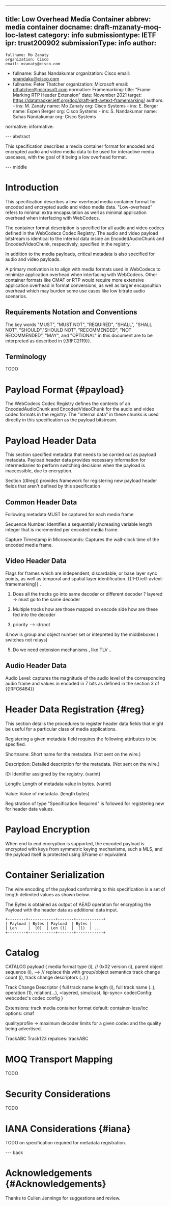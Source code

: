 ---
title: Low Overhead Media Container
abbrev: media container
docname: draft-mzanaty-moq-loc-latest
category: info
submissiontype: IETF
ipr: trust200902
submissionType: info
author:
-
    fullname: Mo Zanaty
    organization: Cisco
    email: mzanaty@cisco.com
-
    fullname: Suhas Nandakumar
    organization: Cisco
    email: snandaku@cisco.com
-
    fullname: Peter Thatcher
    organization: Microsoft
    email: pthatcher@microsoft.com
normative:
  Framemarking:
    title: "Frame Marking RTP Header Extension"
    date: November 2021
    target: https://datatracker.ietf.org/doc/draft-ietf-avtext-framemarking/
    authors:
      -
        ins: M. Zanaty
        name: Mo Zanaty
        org: Cisco Systems
      -
        ins: E. Berger
        name: Espen Berger
        org: Cisco Systems
      -
        ins: S. Nandakumar
        name: Suhas Nandakumar
        org: Cisco Systems

normative:
informative:


--- abstract

This specification describes a media container format for
encoded and encrypted audio and video media data to be used
for interactive media usecases, with the goal of it being
a low overhead format.

--- middle

# Introduction

This specification describes a low-overhead media container format for
encoded and encrypted audio and video media data. "Low-overhead" refers to minimal extra encapsulation as well as minimal application overhead when interfacing with WebCodecs.

The container format description is specified for all audio and video codecs defined in the WebCodecs Codec Registry. The audio and video payload bitstream is identical to the internal data inside an EncodedAudioChunk and EncodedVideoChunk, respectively, specified in the registry.

In addition to the media payloads, critical metadata is also specified for audio and video payloads.

A primary motivation is to align with media formats used in WebCodecs to minimize application overhead when interfacing with WebCodecs. Other container formats like CMAF or RTP would require more extensive application overhead in format conversions, as well as larger encapsultion overhead which may burden some use cases like low bitrate audio scenarios.

## Requirements Notation and Conventions

The key words "MUST", "MUST NOT", "REQUIRED", "SHALL", "SHALL NOT", "SHOULD","SHOULD NOT", "RECOMMENDED", "NOT RECOMMENDED", "MAY", and "OPTIONAL" in this document are to be interpreted as described in {{!RFC2119}}.

## Terminology

TODO

# Payload Format {#payload}

The WebCodecs Codec Registry defines the contents of an EncodedAudioChunk and EncodedVideoChunk for the audio and video codec formats in the registry. The "internal data" in these chunks is used directly in this specification as the payload bitstream.


# Payload Header Data

This section specified metadata that needs to be carried out as payload metadata. Payload header data provides necessary information for intermediaries to perform switching decisions when the payload is inaccessible, due to encryption.

Section ((#reg)) provides framework for registering  new payload header fields that aren't defined by this specification

## Common Header Data

Following metadata MUST be captured for each media frame

Sequence Number: Identifies a sequentially increasing variable length integer that is incremented per encoded media frame.

Capture Timestamp in Microseconds: Captures the wall-clock time of the encoded media frame.

## Video Header Data

Flags for frames which are independent, discardable, or base layer sync
points, as well as temporal and spatial layer
identification. {{!I-D.ietf-avtext-framemarking}} .

1. Does all the tracks go into same decoder or different decoder ?
   layered -> must go to the same decoder

2. Multiple tracks
    how are those mapped on encode side 
    how are these fed into the decoder

3. priority --> idr/not

4.how is group and object number set or intepreted by the middleboxes ( switches not relays)

5. Do we need extension mechanisms , like TLV ..

## Audio Header Data

Audio Level: captures the magnitude of the audio level of the corresponding audio frame and values in encoded in 7 bits as defined in the section 3 of {{!RFC6464}}

# Header Data Registration {#reg}

This section details the procedures to register header data fields that might be useful for a particular class of media applications.

Registering a given metadata field requires the following attributes to be specified.

Shortname: Short name for the metadata. (Not sent on the wire.)

Description: Detailed description for the metadata. (Not sent on the wire.)

ID: Identifier assigned by the registry. (varint)

Length: Length of metadata value in bytes. (varint)

Value: Value of metadata. (length bytes)

Registration of type "Specification Required" is followed for registering
new for header data values.

# Payload Encryption

When end to end encryption is supported, the encoded payload is encrypted
with keys from symmetric keying mechanisms, such a MLS, and the payload itself is protected using SFrame or equivalent.

# Container Serialization

The wire encoding of the payload conforming to this specification is
a set of length delimited values as shown below.

The Bytes is obtained as output of AEAD operation for encrypting the Payload
with the header data as additional data input.

~~~
+--------+------------+-------+------------+
| Payload | Bytes | Payload  | Bytes |
| Len     |  (0)  | Len (1)  |  (1)  | ...
+--------+------------+-------+------------+
~~~


# Catalog 

CATALOG payload {
  media format type (i), // 0x02
  version (i),
  parent object sequence (i), --> // replace this with group/object semantics
  track change count (i),
  track change descriptors (..)
}

Track Change Descriptor {
  full track name length (i),
  full track name (..),
  operation (1),
  relation(...), <layered, simulcast, lip-sync>
  codecConfig: webcodec's codec config
}

Extensions:
    track media container format
        default: container-less/loc
        options: cmaf

qualityprofile -> maximum decoder limits for a given codec and the quality being advertised.

TrackABC
Track123
    repalces: trackABC

# MOQ Transport Mapping

TODO

# Security Considerations

TODO

# IANA Considerations {#iana}

TODO on specification required for metadata registration.

--- back

# Acknowledgements {#Acknowledgements}

Thanks to Cullen Jennings for suggestions and review.
